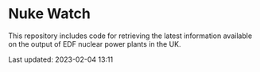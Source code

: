 # Nuke Watch

This repository includes code for retrieving the latest information available on the output of EDF nuclear power plants in the UK.

Last updated: 2023-02-04 13:11
